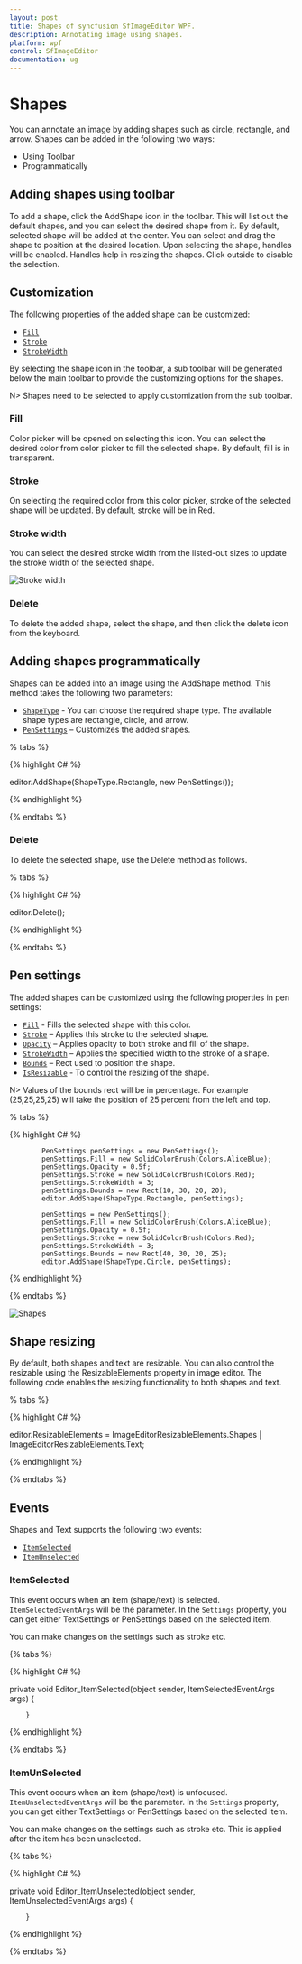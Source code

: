 ```yaml
---
layout: post
title: Shapes of syncfusion SfImageEditor WPF.
description: Annotating image using shapes.
platform: wpf
control: SfImageEditor
documentation: ug
---
```


# Shapes

You can annotate an image by adding shapes such as circle, rectangle, and arrow. Shapes can be added in the following two ways:

* Using Toolbar
* Programmatically

## Adding shapes using toolbar

To add a shape, click the AddShape icon in the toolbar. This will list out the default shapes, and you can select the desired shape from it. By default, selected shape will be added at the center. You can select and drag the shape to position at the desired location. Upon selecting the shape, handles will be enabled. Handles help in resizing the shapes. Click outside to disable the selection.

## Customization

The following properties of the added shape can be customized:

* [`Fill`](https://help.syncfusion.com/cr/cref_files/wpf/Syncfusion.SfImageEditor.WPF~Syncfusion.UI.Xaml.ImageEditor.PenSettings~Fill.html)
* [`Stroke`](https://help.syncfusion.com/cr/cref_files/wpf/Syncfusion.SfImageEditor.WPF~Syncfusion.UI.Xaml.ImageEditor.PenSettings~Stroke.html)
* [`StrokeWidth`](https://help.syncfusion.com/cr/cref_files/wpf/Syncfusion.SfImageEditor.WPF~Syncfusion.UI.Xaml.ImageEditor.PenSettings~StrokeWidth.html)

By selecting the shape icon in the toolbar, a sub toolbar will be generated below the main toolbar to provide the customizing options for the shapes.

N> Shapes need to be selected to apply customization from the sub toolbar.

### Fill

Color picker will be opened on selecting this icon. You can select the desired color from color picker to fill the selected shape. By default, fill is in transparent.

### Stroke

On selecting the required color from this color picker, stroke of the selected shape will be updated. By default, stroke will be in Red.

### Stroke width

You can select the desired stroke width from the listed-out sizes to update the stroke width of the selected shape.

![Stroke width](Images/Shapes.jpg) 

### Delete

To delete the added shape, select the shape, and then click the delete icon from the keyboard.

## Adding shapes programmatically

Shapes can be added into an image using the AddShape method. This method takes the following two parameters:

* [`ShapeType`](https://help.syncfusion.com/cr/cref_files/wpf/Syncfusion.SfImageEditor.WPF~Syncfusion.UI.Xaml.ImageEditor.Enums.ShapeType.html) - You can choose the required shape type. The available shape types are rectangle, circle, and arrow.
* [`PenSettings`](https://help.syncfusion.com/cr/cref_files/wpf/Syncfusion.SfImageEditor.WPF~Syncfusion.UI.Xaml.ImageEditor.PenSettings.html) – Customizes the added shapes.

% tabs %} 

{% highlight C# %} 

editor.AddShape(ShapeType.Rectangle, new PenSettings());

{% endhighlight %}

{% endtabs %} 

### Delete

To delete the selected shape, use the Delete method as follows.

% tabs %} 

{% highlight C# %} 

editor.Delete();

{% endhighlight %}

{% endtabs %} 

## Pen settings

The added shapes can be customized using the following properties in pen settings:

* [`Fill`](https://help.syncfusion.com/cr/cref_files/wpf/Syncfusion.SfImageEditor.WPF~Syncfusion.UI.Xaml.ImageEditor.PenSettings~Fill.html) - Fills the selected shape with this color.
* [`Stroke`](https://help.syncfusion.com/cr/cref_files/wpf/Syncfusion.SfImageEditor.WPF~Syncfusion.UI.Xaml.ImageEditor.PenSettings~Stroke.html) – Applies this stroke to the selected shape.
* [`Opacity`](https://help.syncfusion.com/cr/cref_files/wpf/Syncfusion.SfImageEditor.WPF~Syncfusion.UI.Xaml.ImageEditor.PenSettings~Opacity.html) – Applies opacity to both stroke and fill of the shape.
* [`StrokeWidth`](https://help.syncfusion.com/cr/cref_files/wpf/Syncfusion.SfImageEditor.WPF~Syncfusion.UI.Xaml.ImageEditor.PenSettings~StrokeWidth.html) – Applies the specified width to the stroke of a shape.
* [`Bounds`](https://help.syncfusion.com/cr/cref_files/wpf/Syncfusion.SfImageEditor.WPF~Syncfusion.UI.Xaml.ImageEditor.PenSettings~Bounds.html) – Rect used to position the shape.
* [`IsResizable`](https://help.syncfusion.com/cr/cref_files/wpf/Syncfusion.SfImageEditor.WPF~Syncfusion.UI.Xaml.ImageEditor.PenSettings~IsResizable.html) - To control the resizing of the shape.

N> Values of the bounds rect will be in percentage. For example (25,25,25,25) will take the position of 25 percent from the left and top.

% tabs %} 

{% highlight C# %} 

            PenSettings penSettings = new PenSettings();
            penSettings.Fill = new SolidColorBrush(Colors.AliceBlue);
            penSettings.Opacity = 0.5f;
            penSettings.Stroke = new SolidColorBrush(Colors.Red);
            penSettings.StrokeWidth = 3;
            penSettings.Bounds = new Rect(10, 30, 20, 20);
            editor.AddShape(ShapeType.Rectangle, penSettings);

            penSettings = new PenSettings();
            penSettings.Fill = new SolidColorBrush(Colors.AliceBlue);
            penSettings.Opacity = 0.5f;
            penSettings.Stroke = new SolidColorBrush(Colors.Red);
            penSettings.StrokeWidth = 3;            
            penSettings.Bounds = new Rect(40, 30, 20, 25);
            editor.AddShape(ShapeType.Circle, penSettings);

{% endhighlight %}

{% endtabs %} 

![Shapes](Images/Shapes1.jpg) 

## Shape resizing

By default, both shapes and text are resizable. You can also control the resizable using the ResizableElements property in image editor. The following code enables the resizing functionality to both shapes and text.

% tabs %} 

{% highlight C# %} 

 editor.ResizableElements = ImageEditorResizableElements.Shapes | ImageEditorResizableElements.Text;

{% endhighlight %}

{% endtabs %} 

## Events

Shapes and Text supports the following two events:

* [`ItemSelected`](https://help.syncfusion.com/cr/cref_files/wpf/Syncfusion.SfImageEditor.WPF~Syncfusion.UI.Xaml.ImageEditor.SfImageEditor~ItemSelected_EV.html)
* [`ItemUnselected`](https://help.syncfusion.com/cr/cref_files/wpf/Syncfusion.SfImageEditor.WPF~Syncfusion.UI.Xaml.ImageEditor.SfImageEditor~ItemUnselected_EV.html)

### ItemSelected

This event occurs when an item (shape/text) is selected. `ItemSelectedEventArgs` will be the parameter. In the `Settings` property, you can get either TextSettings or PenSettings based on the selected item.

You can make changes on the settings such as stroke etc.

{% tabs %} 

{% highlight C# %} 

 private void Editor_ItemSelected(object sender, ItemSelectedEventArgs args)
        {
            
        }

{% endhighlight %}

{% endtabs %} 

### ItemUnSelected

This event occurs when an item (shape/text) is unfocused. `ItemUnselectedEventArgs` will be the parameter. In the `Settings` property, you can get either TextSettings or PenSettings based on the selected item.

You can make changes on the settings such as stroke etc. This is applied after the item has been unselected.

{% tabs %} 

{% highlight C# %} 

  private void Editor_ItemUnselected(object sender, ItemUnselectedEventArgs args)
        {            
           
        }

{% endhighlight %}

{% endtabs %}
